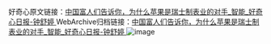 好奇心原文链接：[中国富人们告诉你，为什么苹果是瑞士制表业的对手_智能_好奇心日报-钟舒婷 ](https://www.qdaily.com/articles/10467.html)
WebArchive归档链接：[中国富人们告诉你，为什么苹果是瑞士制表业的对手_智能_好奇心日报-钟舒婷 ](http://web.archive.org/web/20190623160407/https://www.qdaily.com/articles/10467.html)
![image](http://ww3.sinaimg.cn/large/007d5XDply1g3vyvezeorj30u038b1kx)